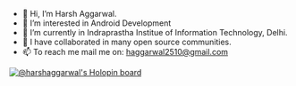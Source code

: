 - 👋 Hi, I’m Harsh Aggarwal.
- 👀 I’m interested in Android Development
- 🌱 I’m currently in Indraprastha Institue of Information Technology, Delhi.
- 💞️ I have collaborated in many open source communities.
- 📫 To reach me mail me on: haggarwal2510@gmail.com



[![@harshaggarwal's Holopin board](https://holopin.me/harshaggarwal)](https://holopin.io/@harshaggarwal)
